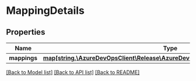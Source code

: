 # MappingDetails

## Properties
Name | Type | Description | Notes
------------ | ------------- | ------------- | -------------
**mappings** | [**map[string,\AzureDevOpsClient\Release\AzureDevOpsClient\Release\Model\InputValue]**](InputValue.md) |  | [optional] 

[[Back to Model list]](../README.md#documentation-for-models) [[Back to API list]](../README.md#documentation-for-api-endpoints) [[Back to README]](../README.md)


